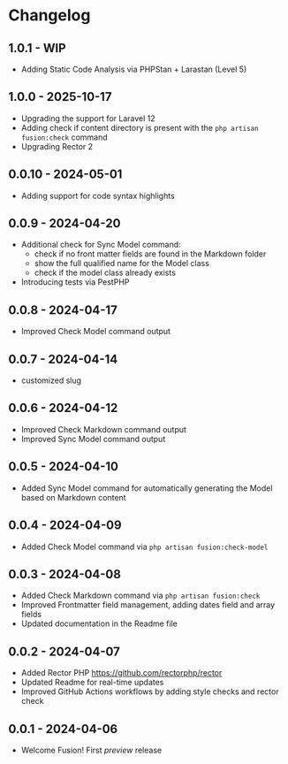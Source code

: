 # Changelog

## 1.0.1 - WIP
- Adding Static Code Analysis via PHPStan + Larastan (Level 5)

## 1.0.0 - 2025-10-17
- Upgrading the support for Laravel 12
- Adding check if content directory is present with the `php artisan fusion:check` command
- Upgrading Rector 2

## 0.0.10 - 2024-05-01
- Adding support for code syntax highlights

## 0.0.9 - 2024-04-20
- Additional check for Sync Model command:
  - check if no front matter fields are found in the Markdown folder
  - show the full qualified name for the Model class
  - check if the model class already exists
- Introducing tests via PestPHP

## 0.0.8 - 2024-04-17
- Improved Check Model command output

## 0.0.7 - 2024-04-14
- customized slug

## 0.0.6 - 2024-04-12
- Improved Check Markdown command output
- Improved Sync Model command output

## 0.0.5 - 2024-04-10
- Added Sync Model command for automatically generating the Model based on Markdown content

## 0.0.4 - 2024-04-09
- Added Check Model command via `php artisan fusion:check-model`

## 0.0.3 - 2024-04-08
- Added Check Markdown command via `php artisan fusion:check`
- Improved Frontmatter field management, adding dates field and array fields
- Updated documentation in the Readme file

## 0.0.2 - 2024-04-07
- Added Rector PHP https://github.com/rectorphp/rector
- Updated Readme for real-time updates
- Improved GitHub Actions workflows by adding style checks and rector check

## 0.0.1 - 2024-04-06

- Welcome Fusion! First *preview* release
